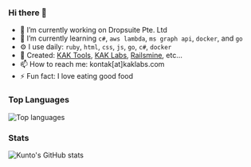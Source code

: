 ### Hi there 👋

- 🏢 I’m currently working on Dropsuite Pte. Ltd
- 🌱 I’m currently learning `c#`, `aws lambda`, `ms graph api`, `docker`, and `go`
- ⚙️ I use daily: `ruby`, `html`, `css`, `js`, `go`, `c#`, `docker`
- 🔭 Created: [KAK Tools](https://tools.kaklabs.com), [KAK Labs](https://www.kaklabs.com), [Railsmine](https://www.railsmine.net), etc…
- 📫 How to reach me: kontak[at]kaklabs.com
- ⚡ Fun fact: I love eating good food

### Top Languages

![Top languages](https://github-readme-stats.vercel.app/api/top-langs/?username=kuntoaji&layout=compact&theme=onedark)

### Stats

![Kunto's GitHub stats](https://github-readme-stats.vercel.app/api?username=kuntoaji&show_icons=true&theme=onedark)

<!--
**kuntoaji/kuntoaji** is a ✨ _special_ ✨ repository because its `README.md` (this file) appears on your GitHub profile.

Here are some ideas to get you started:

- 🔭 I’m currently working on ...
- 🌱 I’m currently learning ...
- 👯 I’m looking to collaborate on ...
- 🤔 I’m looking for help with ...
- 💬 Ask me about ...
- 📫 How to reach me: ...
- 😄 Pronouns: ...
- ⚡ Fun fact: ...
-->
